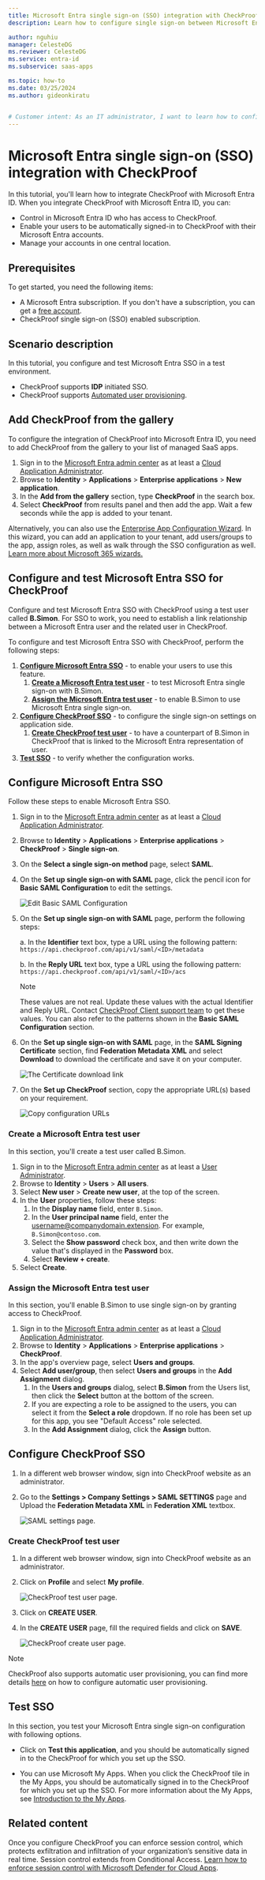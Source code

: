 ```yaml
---
title: Microsoft Entra single sign-on (SSO) integration with CheckProof
description: Learn how to configure single sign-on between Microsoft Entra ID and CheckProof.

author: nguhiu
manager: CelesteDG
ms.reviewer: CelesteDG
ms.service: entra-id
ms.subservice: saas-apps

ms.topic: how-to
ms.date: 03/25/2024
ms.author: gideonkiratu


# Customer intent: As an IT administrator, I want to learn how to configure single sign-on between Microsoft Entra ID and CheckProof so that I can control who has access to CheckProof, enable automatic sign-in with Microsoft Entra accounts, and manage my accounts in one central location.
---
```


# Microsoft Entra single sign-on (SSO) integration with CheckProof

In this tutorial, you'll learn how to integrate CheckProof with Microsoft Entra ID. When you integrate CheckProof with Microsoft Entra ID, you can:

* Control in Microsoft Entra ID who has access to CheckProof.
* Enable your users to be automatically signed-in to CheckProof with their Microsoft Entra accounts.
* Manage your accounts in one central location.

## Prerequisites

To get started, you need the following items:

* A Microsoft Entra subscription. If you don't have a subscription, you can get a [free account](https://azure.microsoft.com/free/).
* CheckProof single sign-on (SSO) enabled subscription.

## Scenario description

In this tutorial, you configure and test Microsoft Entra SSO in a test environment.

* CheckProof supports **IDP** initiated SSO.
* CheckProof supports [Automated user provisioning](checkproof-provisioning-tutorial.md).

## Add CheckProof from the gallery

To configure the integration of CheckProof into Microsoft Entra ID, you need to add CheckProof from the gallery to your list of managed SaaS apps.

1. Sign in to the [Microsoft Entra admin center](https://entra.microsoft.com) as at least a [Cloud Application Administrator](~/identity/role-based-access-control/permissions-reference.md#cloud-application-administrator).
1. Browse to **Identity** > **Applications** > **Enterprise applications** > **New application**.
1. In the **Add from the gallery** section, type **CheckProof** in the search box.
1. Select **CheckProof** from results panel and then add the app. Wait a few seconds while the app is added to your tenant.

 Alternatively, you can also use the [Enterprise App Configuration Wizard](https://portal.office.com/AdminPortal/home?Q=Docs#/azureadappintegration). In this wizard, you can add an application to your tenant, add users/groups to the app, assign roles, as well as walk through the SSO configuration as well. [Learn more about Microsoft 365 wizards.](/microsoft-365/admin/misc/azure-ad-setup-guides)

<a name='configure-and-test-azure-ad-sso-for-checkproof'></a>

## Configure and test Microsoft Entra SSO for CheckProof

Configure and test Microsoft Entra SSO with CheckProof using a test user called **B.Simon**. For SSO to work, you need to establish a link relationship between a Microsoft Entra user and the related user in CheckProof.

To configure and test Microsoft Entra SSO with CheckProof, perform the following steps:

1. **[Configure Microsoft Entra SSO](#configure-azure-ad-sso)** - to enable your users to use this feature.
    1. **[Create a Microsoft Entra test user](#create-an-azure-ad-test-user)** - to test Microsoft Entra single sign-on with B.Simon.
    1. **[Assign the Microsoft Entra test user](#assign-the-azure-ad-test-user)** - to enable B.Simon to use Microsoft Entra single sign-on.
1. **[Configure CheckProof SSO](#configure-checkproof-sso)** - to configure the single sign-on settings on application side.
    1. **[Create CheckProof test user](#create-checkproof-test-user)** - to have a counterpart of B.Simon in CheckProof that is linked to the Microsoft Entra representation of user.
1. **[Test SSO](#test-sso)** - to verify whether the configuration works.

<a name='configure-azure-ad-sso'></a>

## Configure Microsoft Entra SSO

Follow these steps to enable Microsoft Entra SSO.

1. Sign in to the [Microsoft Entra admin center](https://entra.microsoft.com) as at least a [Cloud Application Administrator](~/identity/role-based-access-control/permissions-reference.md#cloud-application-administrator).
1. Browse to **Identity** > **Applications** > **Enterprise applications** > **CheckProof** > **Single sign-on**.
1. On the **Select a single sign-on method** page, select **SAML**.
1. On the **Set up single sign-on with SAML** page, click the pencil icon for **Basic SAML Configuration** to edit the settings.

   ![Edit Basic SAML Configuration](common/edit-urls.png)

1. On the **Set up single sign-on with SAML** page, perform the following steps:

    a. In the **Identifier** text box, type a URL using the following pattern:
    `https://api.checkproof.com/api/v1/saml/<ID>/metadata`

    b. In the **Reply URL** text box, type a URL using the following pattern:
    `https://api.checkproof.com/api/v1/saml/<ID>/acs`

	> [!NOTE]
	> These values are not real. Update these values with the actual Identifier and Reply URL. Contact [CheckProof Client support team](mailto:support@checkproof.com) to get these values. You can also refer to the patterns shown in the **Basic SAML Configuration** section.

1. On the **Set up single sign-on with SAML** page, in the **SAML Signing Certificate** section,  find **Federation Metadata XML** and select **Download** to download the certificate and save it on your computer.

	![The Certificate download link](common/metadataxml.png)

1. On the **Set up CheckProof** section, copy the appropriate URL(s) based on your requirement.

	![Copy configuration URLs](common/copy-configuration-urls.png)
<a name='create-an-azure-ad-test-user'></a>

### Create a Microsoft Entra test user

In this section, you'll create a test user called B.Simon.

1. Sign in to the [Microsoft Entra admin center](https://entra.microsoft.com) as at least a [User Administrator](~/identity/role-based-access-control/permissions-reference.md#user-administrator).
1. Browse to **Identity** > **Users** > **All users**.
1. Select **New user** > **Create new user**, at the top of the screen.
1. In the **User** properties, follow these steps:
   1. In the **Display name** field, enter `B.Simon`.  
   1. In the **User principal name** field, enter the username@companydomain.extension. For example, `B.Simon@contoso.com`.
   1. Select the **Show password** check box, and then write down the value that's displayed in the **Password** box.
   1. Select **Review + create**.
1. Select **Create**.

<a name='assign-the-azure-ad-test-user'></a>

### Assign the Microsoft Entra test user

In this section, you'll enable B.Simon to use single sign-on by granting access to CheckProof.

1. Sign in to the [Microsoft Entra admin center](https://entra.microsoft.com) as at least a [Cloud Application Administrator](~/identity/role-based-access-control/permissions-reference.md#cloud-application-administrator).
1. Browse to **Identity** > **Applications** > **Enterprise applications** > **CheckProof**.
1. In the app's overview page, select **Users and groups**.
1. Select **Add user/group**, then select **Users and groups** in the **Add Assignment** dialog.
   1. In the **Users and groups** dialog, select **B.Simon** from the Users list, then click the **Select** button at the bottom of the screen.
   1. If you are expecting a role to be assigned to the users, you can select it from the **Select a role** dropdown. If no role has been set up for this app, you see "Default Access" role selected.
   1. In the **Add Assignment** dialog, click the **Assign** button.

## Configure CheckProof SSO

1. In a different web browser window, sign into CheckProof website as an administrator.

1. Go to the **Settings > Company Settings > SAML SETTINGS** page and Upload the **Federation Metadata XML** in **Federation XML** textbox.

    ![SAML settings page.](./media/checkproof-tutorial/settings.png)

### Create CheckProof test user

1. In a different web browser window, sign into CheckProof website as an administrator.

1. Click on **Profile** and select **My profile**.

    ![CheckProof test user page.](./media/checkproof-tutorial/create-user.png)

1. Click on **CREATE USER**.

1. In the **CREATE USER** page, fill the required fields and click on **SAVE**.

    ![CheckProof create user page.](./media/checkproof-tutorial/user.png)

> [!NOTE]
>CheckProof also supports automatic user provisioning, you can find more details [here](./checkproof-provisioning-tutorial.md) on how to configure automatic user provisioning.

## Test SSO 

In this section, you test your Microsoft Entra single sign-on configuration with following options.

* Click on **Test this application**, and you should be automatically signed in to the CheckProof for which you set up the SSO.

* You can use Microsoft My Apps. When you click the CheckProof tile in the My Apps, you should be automatically signed in to the CheckProof for which you set up the SSO. For more information about the My Apps, see [Introduction to the My Apps](https://support.microsoft.com/account-billing/sign-in-and-start-apps-from-the-my-apps-portal-2f3b1bae-0e5a-4a86-a33e-876fbd2a4510).

## Related content

Once you configure CheckProof you can enforce session control, which protects exfiltration and infiltration of your organization’s sensitive data in real time. Session control extends from Conditional Access. [Learn how to enforce session control with Microsoft Defender for Cloud Apps](/cloud-app-security/proxy-deployment-aad).
